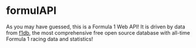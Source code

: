 # formulAPI

As you may have guessed, this is a Formula 1 Web API! It is driven by data from [f1db](https://github.com/f1db/f1db), the most comprehensive free open source database with all-time Formula 1 racing data and statistics!
